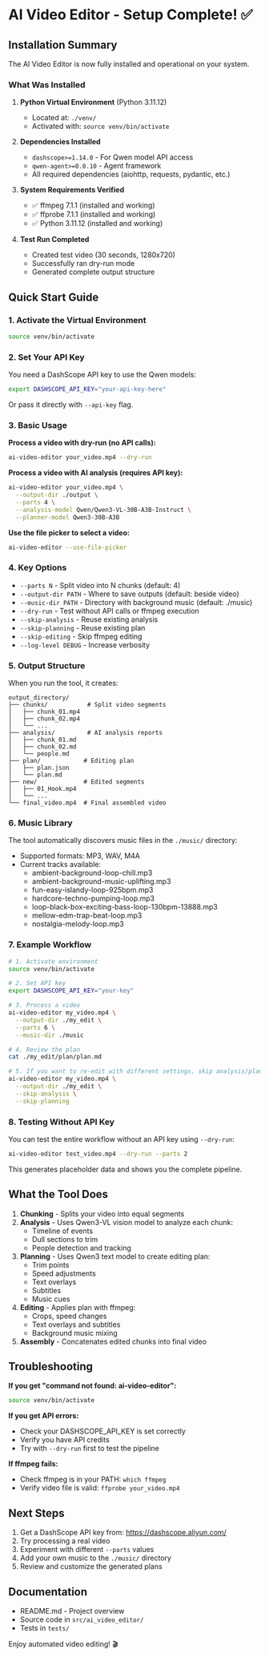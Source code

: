 # AI Video Editor - Setup Complete! ✅

## Installation Summary

The AI Video Editor is now fully installed and operational on your system.

### What Was Installed

1. **Python Virtual Environment** (Python 3.11.12)
   - Located at: `./venv/`
   - Activated with: `source venv/bin/activate`

2. **Dependencies Installed**
   - `dashscope>=1.14.0` - For Qwen model API access
   - `qwen-agent>=0.0.10` - Agent framework
   - All required dependencies (aiohttp, requests, pydantic, etc.)

3. **System Requirements Verified**
   - ✅ ffmpeg 7.1.1 (installed and working)
   - ✅ ffprobe 7.1.1 (installed and working)
   - ✅ Python 3.11.12 (installed and working)

4. **Test Run Completed**
   - Created test video (30 seconds, 1280x720)
   - Successfully ran dry-run mode
   - Generated complete output structure

## Quick Start Guide

### 1. Activate the Virtual Environment

```bash
source venv/bin/activate
```

### 2. Set Your API Key

You need a DashScope API key to use the Qwen models:

```bash
export DASHSCOPE_API_KEY="your-api-key-here"
```

Or pass it directly with `--api-key` flag.

### 3. Basic Usage

**Process a video with dry-run (no API calls):**
```bash
ai-video-editor your_video.mp4 --dry-run
```

**Process a video with AI analysis (requires API key):**
```bash
ai-video-editor your_video.mp4 \
  --output-dir ./output \
  --parts 4 \
  --analysis-model Qwen/Qwen3-VL-30B-A3B-Instruct \
  --planner-model Qwen3-30B-A3B
```

**Use the file picker to select a video:**
```bash
ai-video-editor --use-file-picker
```

### 4. Key Options

- `--parts N` - Split video into N chunks (default: 4)
- `--output-dir PATH` - Where to save outputs (default: beside video)
- `--music-dir PATH` - Directory with background music (default: ./music)
- `--dry-run` - Test without API calls or ffmpeg execution
- `--skip-analysis` - Reuse existing analysis
- `--skip-planning` - Reuse existing plan
- `--skip-editing` - Skip ffmpeg editing
- `--log-level DEBUG` - Increase verbosity

### 5. Output Structure

When you run the tool, it creates:

```
output_directory/
├── chunks/           # Split video segments
│   ├── chunk_01.mp4
│   ├── chunk_02.mp4
│   └── ...
├── analysis/         # AI analysis reports
│   ├── chunk_01.md
│   ├── chunk_02.md
│   └── people.md
├── plan/            # Editing plan
│   ├── plan.json
│   └── plan.md
├── new/             # Edited segments
│   ├── 01_Hook.mp4
│   └── ...
└── final_video.mp4  # Final assembled video
```

### 6. Music Library

The tool automatically discovers music files in the `./music/` directory:
- Supported formats: MP3, WAV, M4A
- Current tracks available:
  - ambient-background-loop-chill.mp3
  - ambient-background-music-uplifting.mp3
  - fun-easy-islandy-loop-925bpm.mp3
  - hardcore-techno-pumping-loop.mp3
  - loop-black-box-exciting-bass-loop-130bpm-13888.mp3
  - mellow-edm-trap-beat-loop.mp3
  - nostalgia-melody-loop.mp3

### 7. Example Workflow

```bash
# 1. Activate environment
source venv/bin/activate

# 2. Set API key
export DASHSCOPE_API_KEY="your-key"

# 3. Process a video
ai-video-editor my_video.mp4 \
  --output-dir ./my_edit \
  --parts 6 \
  --music-dir ./music

# 4. Review the plan
cat ./my_edit/plan/plan.md

# 5. If you want to re-edit with different settings, skip analysis/planning
ai-video-editor my_video.mp4 \
  --output-dir ./my_edit \
  --skip-analysis \
  --skip-planning
```

### 8. Testing Without API Key

You can test the entire workflow without an API key using `--dry-run`:

```bash
ai-video-editor test_video.mp4 --dry-run --parts 2
```

This generates placeholder data and shows you the complete pipeline.

## What the Tool Does

1. **Chunking** - Splits your video into equal segments
2. **Analysis** - Uses Qwen3-VL vision model to analyze each chunk:
   - Timeline of events
   - Dull sections to trim
   - People detection and tracking
3. **Planning** - Uses Qwen3 text model to create editing plan:
   - Trim points
   - Speed adjustments
   - Text overlays
   - Subtitles
   - Music cues
4. **Editing** - Applies plan with ffmpeg:
   - Crops, speed changes
   - Text overlays and subtitles
   - Background music mixing
5. **Assembly** - Concatenates edited chunks into final video

## Troubleshooting

**If you get "command not found: ai-video-editor":**
```bash
source venv/bin/activate
```

**If you get API errors:**
- Check your DASHSCOPE_API_KEY is set correctly
- Verify you have API credits
- Try with `--dry-run` first to test the pipeline

**If ffmpeg fails:**
- Check ffmpeg is in your PATH: `which ffmpeg`
- Verify video file is valid: `ffprobe your_video.mp4`

## Next Steps

1. Get a DashScope API key from: https://dashscope.aliyun.com/
2. Try processing a real video
3. Experiment with different `--parts` values
4. Add your own music to the `./music/` directory
5. Review and customize the generated plans

## Documentation

- README.md - Project overview
- Source code in `src/ai_video_editor/`
- Tests in `tests/`

Enjoy automated video editing! 🎬

